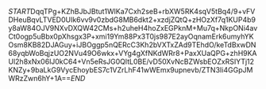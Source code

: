 $START$DqqTPg+KZhBJbJBtut1WlKa7Cxh2seB+rbXW5RK4sqV5tBq4/9+vFVDHeuBqvLTVED0UIk6vv9v0zbdG8MB6dkt2+xzdjZQtQ+zHOzXf7q1KUP4b9y8aW84OJV9NXvDXQW42CMs+h2uheH4hoZxEGPknM+Mu7q+NkpONi4avCt0ogp5uBbx0pXhsgx3P+xmi19Ym88Px3T0js987E2ayOqnamErk6umyhYKOsm8KB82DJAGuy+iJBOggp5nQERcC3Kh2bVXTxZAd9TEhdO/keTdBxwDN68yqbWoBqjzUO2NVu49O6wkx+VYg4gXfNKdWRr8+PaxXUaQPG+zhH9KAUl2h8xNx06lJ0kC64+Vn5eRsJG0QltL0BE/vD50XvNcBZWsbEOZxRSIYTj12KNZy+9baLkG9VycEhoybES7c1VZrLhF41wWEmx9upnevb/ZTN3Ii4GGpJMWRzZwn6hY+1A==$END$